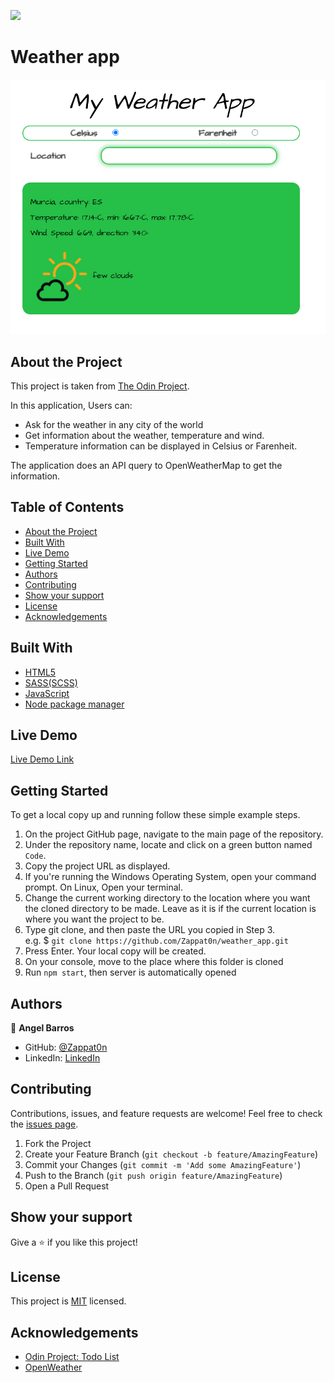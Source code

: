 ![](https://img.shields.io/badge/Microverse-blueviolet)
# Weather app
![Top Page Screenshot](./src/assets/icons/screenshot.png)


## About the Project

This project is taken from [The Odin Project](https://www.theodinproject.com/courses/javascript/lessons/weather-app).

In this application, Users can:
- Ask for the weather in any city of the world
- Get information about the weather, temperature and wind.
- Temperature information can be displayed in Celsius or Farenheit.

The application does an API query to OpenWeatherMap to get the information.

## Table of Contents

* [About the Project](#about-the-project)
* [Built With](#built-with)
* [Live Demo](#live-demo)
* [Getting Started](#getting-started)
* [Authors](#authors)
* [Contributing](#contributing)
* [Show your support](#show-your-support)
* [License](#license)
* [Acknowledgements](#acknowledgements)

## Built With

* [HTML5](https://en.wikipedia.org/wiki/HTML5)
* [SASS(SCSS)](https://sass-lang.com/)
* [JavaScript](https://en.wikipedia.org/wiki/JavaScript)
* [Node package manager](https://www.npmjs.com/)


## Live Demo

[Live Demo Link](https://zappat0n.github.io/weather_app/)


## Getting Started

To get a local copy up and running follow these simple example steps.

1. On the project GitHub page, navigate to the main page of the repository.
2. Under the repository name, locate and click on a green button named `Code`.
3. Copy the project URL as displayed.
4. If you're running the Windows Operating System, open your command prompt. On Linux, Open your terminal.
5. Change the current working directory to the location where you want the cloned directory to be made. Leave as it is if the current location is where you want the project to be.
6. Type git clone, and then paste the URL you copied in Step 3. <br>
e.g. $ `git clone https://github.com/Zappat0n/weather_app.git`
7. Press Enter. Your local copy will be created.
8. On your console, move to the place where this folder is cloned
9. Run `npm start`, then server is automatically opened

## Authors

👤 **Angel Barros**

- GitHub: [@Zappat0n](https://github.com/Zappat0n)
- LinkedIn: [LinkedIn](https://www.linkedin.com/in/angel-barros/)

## Contributing

Contributions, issues, and feature requests are welcome!
Feel free to check the [issues page](../../issues).

1. Fork the Project
2. Create your Feature Branch (`git checkout -b feature/AmazingFeature`)
3. Commit your Changes (`git commit -m 'Add some AmazingFeature'`)
4. Push to the Branch (`git push origin feature/AmazingFeature`)
5. Open a Pull Request


## Show your support

Give a ⭐️ if you like this project!


## License

This project is [MIT](./LICENSE) licensed.


## Acknowledgements
* [Odin Project: Todo List](https://www.theodinproject.com/courses/javascript/lessons/todo-list)
* [OpenWeather](https://openweathermap.org/)
